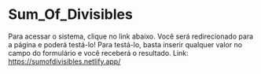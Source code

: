 # Sum_Of_Divisibles
Para acessar o sistema, clique no link abaixo. Você será redirecionado para a página e poderá testá-lo! Para testá-lo, basta inserir qualquer valor no campo do formulário e você receberá o resultado. Link: https://sumofdivisibles.netlify.app/

